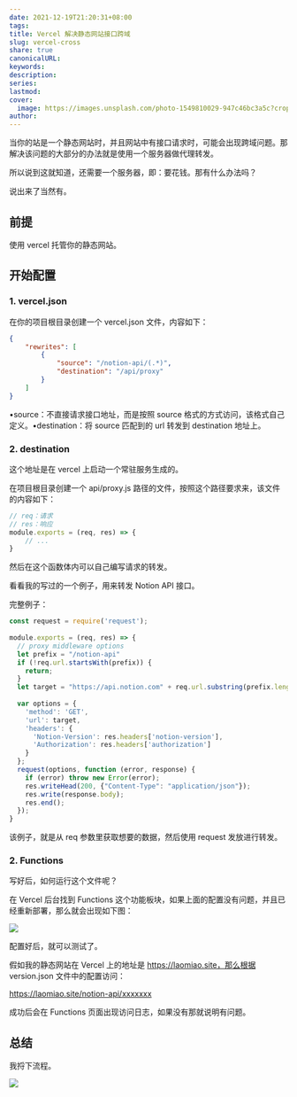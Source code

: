 ```yaml
---  
date: 2021-12-19T21:20:31+08:00  
tags:   
title: Vercel 解决静态网站接口跨域  
slug: vercel-cross  
share: true  
canonicalURL:   
keywords:   
description:   
series:   
lastmod:   
cover:  
  image: https://images.unsplash.com/photo-1549810029-947c46bc3a5c?crop=entropy&cs=tinysrgb&fit=max&fm=webp&ixid=M3wzNjAwOTd8MHwxfHNlYXJjaHwyNHx8c3RhdGljfGVufDB8MHx8fDE3MDMzMzgzMjR8MA&ixlib=rb-4.0.3&q=80&w=720  
author:   
---  
```

  
当你的站是一个静态网站时，并且网站中有接口请求时，可能会出现跨域问题。那解决该问题的大部分的办法就是使用一个服务器做代理转发。  
  
所以说到这就知道，还需要一个服务器，即：要花钱。那有什么办法吗？  
  
说出来了当然有。  
  
##  前提  
  
使用 vercel 托管你的静态网站。  
  
## 开始配置  
  
###  1. vercel.json  
  
在你的项目根目录创建一个 vercel.json 文件，内容如下：  
  
```json  
{  
    "rewrites": [  
        {  
            "source": "/notion-api/(.*)",  
            "destination": "/api/proxy"  
        }  
    ]  
}  
```  
  
•source：不直接请求接口地址，而是按照 source 格式的方式访问，该格式自己定义。•destination：将 source 匹配到的 url 转发到 destination 地址上。  
  
### 2. destination  
  
这个地址是在 vercel 上启动一个常驻服务生成的。  
  
在项目根目录创建一个 api/proxy.js 路径的文件，按照这个路径要求来，该文件的内容如下：  
  
```js  
// req：请求  
// res：响应  
module.exports = (req, res) => {  
    // ...  
}  
```  
  
然后在这个函数体内可以自己编写请求的转发。  
  
看看我的写过的一个例子，用来转发 Notion API 接口。  
  
完整例子：  
  
```js  
const request = require('request');  
  
module.exports = (req, res) => {  
  // proxy middleware options  
  let prefix = "/notion-api"  
  if (!req.url.startsWith(prefix)) {  
    return;  
  }  
  let target = "https://api.notion.com" + req.url.substring(prefix.length);  
  
  var options = {  
    'method': 'GET',  
    'url': target,  
    'headers': {  
      'Notion-Version': res.headers['notion-version'],  
      'Authorization': res.headers['authorization']  
    }  
  };  
  request(options, function (error, response) {  
    if (error) throw new Error(error);  
    res.writeHead(200, {"Content-Type": "application/json"});  
    res.write(response.body);  
    res.end();  
  });  
}  
```  
  
该例子，就是从 req 参数里获取想要的数据，然后使用 request 发放进行转发。  
  
### 2. Functions  
  
写好后，如何运行这个文件呢？  
  
在 Vercel 后台找到 Functions 这个功能板块，如果上面的配置没有问题，并且已经重新部署，那么就会出现如下图：  
  
![](/images/096396f727dafb34f78d86af313214b4.webp)  
  
配置好后，就可以测试了。  
  
假如我的静态网站在 Vercel 上的地址是 https://laomiao.site，那么根据 version.json 文件中的配置访问：  
  
https://laomiao.site/notion-api/xxxxxxx  
  
成功后会在 Functions 页面出现访问日志，如果没有那就说明有问题。  
  
## 总结  
  
我捋下流程。  
  
![](/images/ac23066af80b695b9dab31a045d93c2f.webp)  
